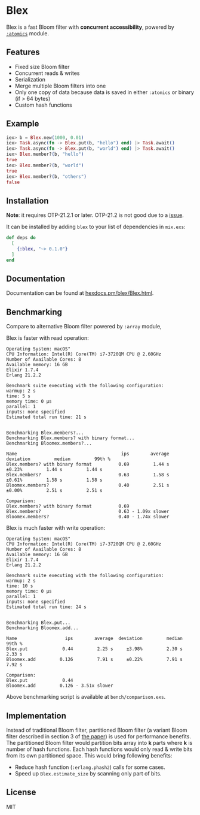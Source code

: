 # Blex

Blex is a fast Bloom filter with **concurrent accessibility**, powered by [`:atomics`](http://erlang.org/doc/man/atomics.html) module.

## Features

* Fixed size Bloom filter
* Concurrent reads & writes
* Serialization
* Merge multiple Bloom filters into one
* Only one copy of data because data is saved in either `:atomics` or binary (if > 64 bytes)
* Custom hash functions

## Example

```elixir
iex> b = Blex.new(1000, 0.01)
iex> Task.async(fn -> Blex.put(b, "hello") end) |> Task.await()
iex> Task.async(fn -> Blex.put(b, "world") end) |> Task.await()
iex> Blex.member?(b, "hello")
true
iex> Blex.member?(b, "world")
true
iex> Blex.member?(b, "others")
false
```

## Installation

**Note**: it requires OTP-21.2.1 or later. OTP-21.2 is not good due to a [issue](https://github.com/erlang/otp/pull/2061).

It can be installed by adding `blex` to your list of dependencies in `mix.exs`:

```elixir
def deps do
  [
    {:blex, "~> 0.1.0"}
  ]
end
```

## Documentation

Documentation can be found at [hexdocs.pm/blex/Blex.html](https://hexdocs.pm/blex/Blex.html).

## Benchmarking

Compare to alternative Bloom filter powered by `:array` module,

Blex is faster with read operation:

```
Operating System: macOS"
CPU Information: Intel(R) Core(TM) i7-3720QM CPU @ 2.60GHz
Number of Available Cores: 8
Available memory: 16 GB
Elixir 1.7.4
Erlang 21.2.2

Benchmark suite executing with the following configuration:
warmup: 2 s
time: 5 s
memory time: 0 μs
parallel: 1
inputs: none specified
Estimated total run time: 21 s


Benchmarking Blex.members?...
Benchmarking Blex.members? with binary format...
Benchmarking Bloomex.members?...

Name                                       ips        average  deviation         median         99th %
Blex.members? with binary format          0.69         1.44 s     ±0.23%         1.44 s         1.44 s
Blex.members?                             0.63         1.58 s     ±0.61%         1.58 s         1.58 s
Bloomex.members?                          0.40         2.51 s     ±0.00%         2.51 s         2.51 s

Comparison:
Blex.members? with binary format          0.69
Blex.members?                             0.63 - 1.09x slower
Bloomex.members?                          0.40 - 1.74x slower
```

Blex is much faster with write operation:

```
Operating System: macOS"
CPU Information: Intel(R) Core(TM) i7-3720QM CPU @ 2.60GHz
Number of Available Cores: 8
Available memory: 16 GB
Elixir 1.7.4
Erlang 21.2.2

Benchmark suite executing with the following configuration:
warmup: 2 s
time: 10 s
memory time: 0 μs
parallel: 1
inputs: none specified
Estimated total run time: 24 s


Benchmarking Blex.put...
Benchmarking Bloomex.add...

Name                  ips        average  deviation         median         99th %
Blex.put             0.44         2.25 s     ±3.98%         2.30 s         2.33 s
Bloomex.add         0.126         7.91 s     ±0.22%         7.91 s         7.92 s

Comparison:
Blex.put             0.44
Bloomex.add         0.126 - 3.51x slower
```

Above benchmarking script is available at `bench/comparison.exs`.

## Implementation

Instead of traditional Bloom filter, partitioned Bloom filter (a variant Bloom filter described in section 3 of
[the paper](http://gsd.di.uminho.pt/members/cbm/ps/dbloom.pdf)) is used for performance benefits. The partitioned
Bloom filter would partition bits array into **k** parts where **k** is number of hash functions. Each hash functions
would only read & write bits from its own partitioned space. This would bring following benefits:

  * Reduce hash function (`:erlang.phash2`) calls for some cases.
  * Speed up `Blex.estimate_size` by scanning only part of bits.

## License

MIT

